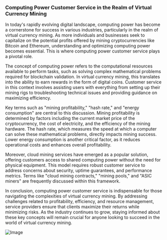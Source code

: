 ### Computing Power Customer Service in the Realm of Virtual Currency Mining

In today's rapidly evolving digital landscape, computing power has become a cornerstone for success in various industries, particularly in the realm of virtual currency mining. As more individuals and businesses seek to capitalize on the potential profits offered by mining cryptocurrencies like Bitcoin and Ethereum, understanding and optimizing computing power becomes essential. This is where computing power customer service plays a pivotal role.

The concept of computing power refers to the computational resources available to perform tasks, such as solving complex mathematical problems required for blockchain validation. In virtual currency mining, this translates into the ability to earn rewards in the form of digital coins. Customer service in this context involves assisting users with everything from setting up their mining rigs to troubleshooting technical issues and providing guidance on maximizing efficiency.

Key terms such as "mining profitability," "hash rate," and "energy consumption" are central to this discussion. Mining profitability is determined by factors including the current market price of the cryptocurrency, the cost of electricity, and the efficiency of the mining hardware. The hash rate, which measures the speed at which a computer can solve these mathematical problems, directly impacts mining success. Lower energy consumption is another critical factor, as it reduces operational costs and enhances overall profitability.

Moreover, cloud mining services have emerged as a popular solution, offering customers access to shared computing power without the need for physical equipment. This model requires robust customer service to address concerns about security, uptime guarantees, and performance metrics. Terms like "cloud mining contracts," "mining pools," and "ASIC miners" are frequently discussed within this framework.

In conclusion, computing power customer service is indispensable for those navigating the complexities of virtual currency mining. By addressing challenges related to profitability, efficiency, and resource management, service providers ensure that clients maximize their returns while minimizing risks. As the industry continues to grow, staying informed about these key concepts will remain crucial for anyone looking to succeed in the world of virtual currency mining.

![Image](https://github.com/user-attachments/assets/31692037-0104-4703-abd1-696b6a7dd41b)